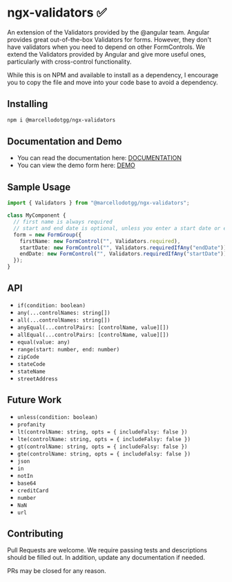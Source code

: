 # ngx-validators ✅️

An extension of the Validators provided by the @angular team. Angular provides great out-of-the-box Validators for forms. However, they don't have validators when you need to depend on other FormControls. We extend the Validators provided by Angular and give more useful ones, particularly with cross-control functionality.

While this is on NPM and available to install as a dependency, I encourage you to copy the file and move into your code base to avoid a dependency.

## Installing
```sh
npm i @marcellodotgg/ngx-validators
```

## Documentation and Demo
* You can read the documentation here: [DOCUMENTATION](https://marcellodotgg.github.io/ngx-validators/docs/)
* You can view the demo form here: [DEMO](https://marcellodotgg.github.io/ngx-validators) 

## Sample Usage
```ts
import { Validators } from "@marcellodotgg/ngx-validators";

class MyComponent {
  // first name is always required
  // start and end date is optional, unless you enter a start date or end date.
  form = new FormGroup({
    firstName: new FormControl("", Validators.required),
    startDate: new FormControl("", Validators.requiredIfAny("endDate")),
    endDate: new FormControl("", Validators.requiredIfAny("startDate")),
  });
}
```

## API
* `if(condition: boolean)`
* `any(...controlNames: string[])`
* `all(...controlNames: string[])`
* `anyEqual(...controlPairs: [controlName, value][])`
* `allEqual(...controlPairs: [controlName, value][])`
* `equal(value: any)`
* `range(start: number, end: number)`
* `zipCode`
* `stateCode`
* `stateName`
* `streetAddress`

## Future Work
* `unless(condition: boolean)`
* `profanity`
* `lt(controlName: string, opts = { includeFalsy: false })`
* `lte(controlName: string, opts = { includeFalsy: false })`
* `gt(controlName: string, opts = { includeFalsy: false })`
* `gte(controlName: string, opts = { includeFalsy: false })`
* `json`
* `in`
* `notIn`
* `base64`
* `creditCard`
* `number`
* `NaN`
* `url`

## Contributing
Pull Requests are welcome. We require passing tests and descriptions should be filled out. In addition, update any documentation if needed.

PRs may be closed for any reason.
